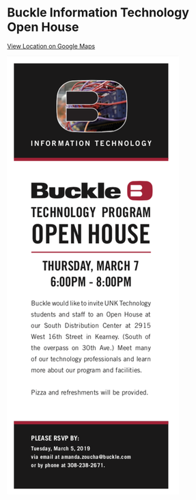 # Buckle Information Technology Open House

[View Location on Google Maps](https://goo.gl/maps/4VzUbQfjgWk)

<img src="../images/open-house.png"/>
